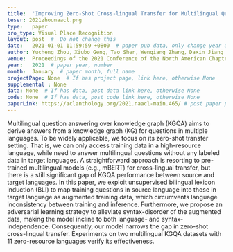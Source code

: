 ```yaml
---
title:  'Improving Zero-Shot Cross-lingual Transfer for Multilingual Question Answering over Knowledge Graph'  #  Paper title, covered by ''
teser: 2021zhounaacl.png
type:   paper
pro_type: Visual Place Recognition
layout: post  #  Do not change this
date:   2021-01-01 11:59:59 +0800  # paper pub data, only change year and month according to this format
author: Yucheng Zhou，Xiubo Geng，Tao Shen，Wenqiang Zhang，Daxin Jiang  # authors information
venue:  Proceedings of the 2021 Conference of the North American Chapter of the Association for Computational Linguistics (NAACL 2021) (CCF C) # Where it be, ICCV and CVPR remove IEEE Conference on,
year:   2021  # paper year, number
month:  January  # paper month, full name
projectPage: None  # If has project page, link here, otherwise None
supplemental : None
data: None  # If has data, post data link here, otherwise None
code: None  # If has data, post code link here, otherwise None
paperLink: https://aclanthology.org/2021.naacl-main.465/ # post paper pdf link here
---
```


Multilingual question answering over knowledge graph (KGQA) aims to derive answers from a knowledge graph (KG) for questions in multiple languages. To be widely applicable, we focus on its zero-shot transfer setting. That is, we can only access training data in a high-resource language, while need to answer multilingual questions without any labeled data in target languages. A straightforward approach is resorting to pre-trained multilingual models (e.g., mBERT) for cross-lingual transfer, but there is a still significant gap of KGQA performance between source and target languages. In this paper, we exploit unsupervised bilingual lexicon induction (BLI) to map training questions in source language into those in target language as augmented training data, which circumvents language inconsistency between training and inference. Furthermore, we propose an adversarial learning strategy to alleviate syntax-disorder of the augmented data, making the model incline to both language- and syntax-independence. Consequently, our model narrows the gap in zero-shot cross-lingual transfer. Experiments on two multilingual KGQA datasets with 11 zero-resource languages verify its effectiveness.